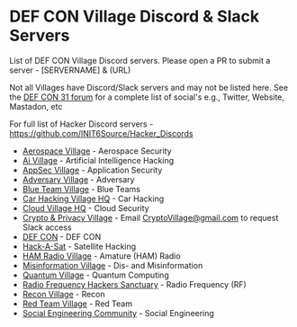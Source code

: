 # DEF CON Village Discord & Slack Servers

List of DEF CON Village Discord servers. Please open a PR to submit a server - [SERVERNAME] & (URL)

Not all Villages have Discord/Slack servers and may not be listed here. See the [DEF CON 31 forum](https://forum.defcon.org/node/244771) for a complete list of social's e.g., Twitter, Website, Mastadon, etc

For full list of Hacker Discord servers - https://github.com/INIT6Source/Hacker_Discords

- [Aerospace Village](https://discord.com/invite/gV4EWuk) - Aerospace Security
- [Ai Village](discord.gg/xMK7fuu) - Artificial Intelligence Hacking
- [AppSec Village](https://discord.gg/5XY8qYXd7R) - Application Security
- [Adversary Village](https://discord.gg/rk44QhQR) - Adversary 
- [Blue Team Village](https://discord.gg/blueteamvillage) - Blue Teams
- [Car Hacking Village HQ](https://discord.gg/JWCCTAM) - Car Hacking 
- [Cloud Village HQ](https://discord.com/invite/EygUDJABee) - Cloud Security
- [Crypto & Privacy Village](https://cryptovillage.slack.com/) - Email CryptoVillage@gmail.com to request Slack access
- [DEF CON](https://discord.gg/defcon) - DEF CON
- [Hack-A-Sat](https://hackasat.com/) - Satellite Hacking
- [HAM Radio Village](https://discord.com/invite/hrv) - Amature (HAM) Radio
- [Misinformation Village](https://discord.com/invite/misinformationvillage) - Dis- and Misinformation 
- [Quantum Village](https://discord.gg/6WUjH5cBXu) - Quantum Computing
- [Radio Frequency Hackers Sanctuary](https://discord.gg/VtMthU8ash) - Radio Frequency (RF) 
- [Recon Village](https://discord.gg/kRxDqGfb) - Recon 
- [Red Team Village](https://discord.gg/redteamvillage) - Red Team  
- [Social Engineering Community](https://discord.gg/uzKP5XBpeH) - Social Engineering 
